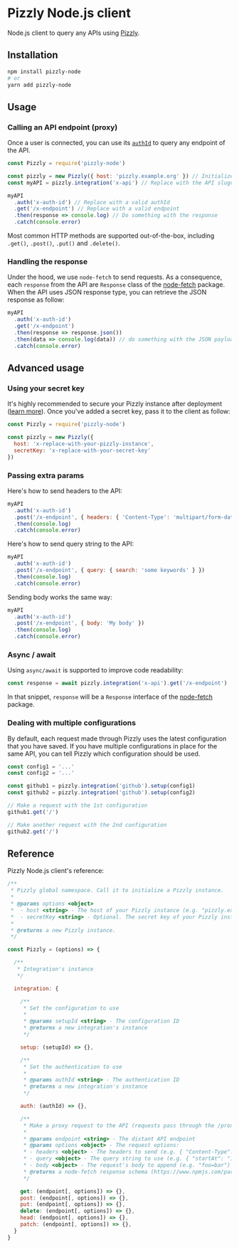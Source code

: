 # Pizzly Node.js client

Node.js client to query any APIs using [Pizzly](https://github.com/Bearer/Pizzly).

## Installation

```bash
npm install pizzly-node
# or
yarn add pizzly-node
```

## Usage

### Calling an API endpoint (proxy)

Once a user is connected, you can use its [`authId`](https://github.com/Bearer/Pizzly/wiki/Reference-:-Auth#the-authid-concept) to query any endpoint of the API.

```js
const Pizzly = require('pizzly-node')

const pizzly = new Pizzly({ host: 'pizzly.example.org' }) // Initialize Pizzly with your own instance
const myAPI = pizzly.integration('x-api') // Replace with the API slugname

myAPI
  .auth('x-auth-id') // Replace with a valid authId
  .get('/x-endpoint') // Replace with a valid endpoint
  .then(response => console.log) // Do something with the response
  .catch(console.error)
```

Most common HTTP methods are supported out-of-the-box, including `.get()`, `.post()`, `.put()` and `.delete()`.

### Handling the response

Under the hood, we use `node-fetch` to send requests. As a consequence, each `response` from the API are `Response` class of the [node-fetch](https://github.com/node-fetch/node-fetch#class-response) package. When the API uses JSON response type, you can retrieve the JSON response as follow:

```js
myAPI
  .auth('x-auth-id')
  .get('/x-endpoint')
  .then(response => response.json())
  .then(data => console.log(data)) // do something with the JSON payload (aka data)
  .catch(console.error)
```

## Advanced usage

### Using your secret key

It's highly recommended to secure your Pizzly instance after deployment ([learn more](https://github.com/Bearer/Pizzly/wiki/Secure-your-instance)). Once you've added a secret key, pass it to the client as follow:

```js
const Pizzly = require('pizzly-node')

const pizzly = new Pizzly({
  host: 'x-replace-with-your-pizzly-instance',
  secretKey: 'x-replace-with-your-secret-key'
})
```

### Passing extra params

Here's how to send headers to the API:

```js
myAPI
  .auth('x-auth-id')
  .post('/x-endpoint', { headers: { 'Content-Type': 'multipart/form-data; boundary=something' } })
  .then(console.log)
  .catch(console.error)
```

Here's how to send query string to the API:

```js
myAPI
  .auth('x-auth-id')
  .post('/x-endpoint', { query: { search: 'some keywords' } })
  .then(console.log)
  .catch(console.error)
```

Sending body works the same way:

```js
myAPI
  .auth('x-auth-id')
  .post('/x-endpoint', { body: 'My body' })
  .then(console.log)
  .catch(console.error)
```

### Async / await

Using `async/await` is supported to improve code readability:

```javascript
const response = await pizzly.integration('x-api').get('/x-endpoint')
```

In that snippet, `response` will be a `Response` interface of the [node-fetch](https://github.com/node-fetch/node-fetch#class-response) package.

### Dealing with multiple configurations

By default, each request made through Pizzly uses the latest configuration that you have saved. If you have multiple configurations in place for the same API, you can tell Pizzly which configuration should be used.

```js
const config1 = '...'
const config2 = '...'

const github1 = pizzly.integration('github').setup(config1)
const github2 = pizzly.integration('github').setup(config2)

// Make a request with the 1st configuration
github1.get('/')

// Make another request with the 2nd configuration
github2.get('/')
```

## Reference

Pizzly Node.js client's reference:

```js
/**
 * Pizzly global namespace. Call it to initialize a Pizzly instance.
 *
 * @params options <object>
 *  - host <string> - The host of your Pizzly instance (e.g. "pizzly.example.org")
 *  - secretKey <string> - Optional. The secret key of your Pizzly instance
 *
 * @returns a new Pizzly instance.
 */

const Pizzly = (options) => {

  /**
   * Integration's instance
   */

  integration: {

    /**
     * Set the configuration to use
     *
     * @params setupId <string> - The configuration ID
     * @returns a new integration's instance
     */

    setup: (setupId) => {},

    /**
     * Set the authentication to use
     *
     * @params authId <string> - The authentication ID
     * @returns a new integration's instance
     */

    auth: (authId) => {},

    /**
     * Make a proxy request to the API (requests pass through the /proxy/ endpoint)
     *
     * @params endpoint <string> - The distant API endpoint
     * @params options <object> - The request options:
     * - headers <object> - The headers to send (e.g. { "Content-Type": "application/json" })
     * - query <object> - The query string to use (e.g. { "startAt": "1" } will be transformed into "?startAt=1")
     * - body <object> - The request's body to append (e.g. "foo=bar")
     * @returns a node-fetch response schema (https://www.npmjs.com/package/node-fetch)
     */

    get: (endpoint[, options]) => {},
    post: (endpoint[, options]) => {},
    put: (endpoint[, options]) => {},
    delete: (endpoint[, options]) => {},
    head: (endpoint[, options]) => {},
    patch: (endpoint[, options]) => {},
  }
}
```
